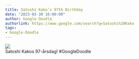 ```yaml
---
title: Satoshi Kako’s 97th Birthday
date: "2023-03-30 16:00:00"
author: Google Doodle
authorlink: https://www.google.com/search?q=Satoshi%20Kako
tags:
- Google-Doodle
---
```

<img src="https://www.google.com/logos/doodles/2023/satoshi-kakos-97th-birthday-6753651837109581-l.png" referrerpolicy="no-referrer"><br>Satoshi Kakos 97-årsdag! #GoogleDoodle